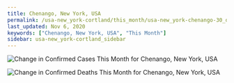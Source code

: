 ```yaml
---
title: Chenango, New York, USA
permalink: /usa-new_york-cortland/this_month/usa-new_york-chenango-30_days.html
last_updated: Nov 6, 2020
keywords: ["Chenango, New York, USA", "This Month"]
sidebar: usa-new_york-cortland_sidebar
---
```


![Change in Confirmed Cases This Month for Chenango, New York, USA](/covid_tracker/images/graphs/usa-new_york-chenango-delta_confirmed-30_days_graph.png)

![Change in Confirmed Deaths This Month for Chenango, New York, USA](/covid_tracker/images/graphs/usa-new_york-chenango-delta_deaths-30_days_graph.png)
